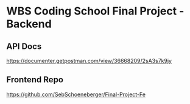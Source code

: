 # WBS Coding School Final Project - Backend

## API Docs
https://documenter.getpostman.com/view/36668209/2sA3s7k9jy

## Frontend Repo 
https://github.com/SebSchoeneberger/Final-Project-Fe

